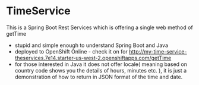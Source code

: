 # TimeService
This is a Spring Boot Rest Services which is offering a single web method of getTime
* stupid and simple enough to understand Spring Boot and Java
* deployed to OpenShift Online - check it on for http://my-time-service-theservices.7e14.starter-us-west-2.openshiftapps.com/getTime
* for those interested in Java it does not offer locale( meaning based on country code shows you the details of hours, minutes etc. ), it is just a demonstration of how to return in JSON format of the time and date. 
 

